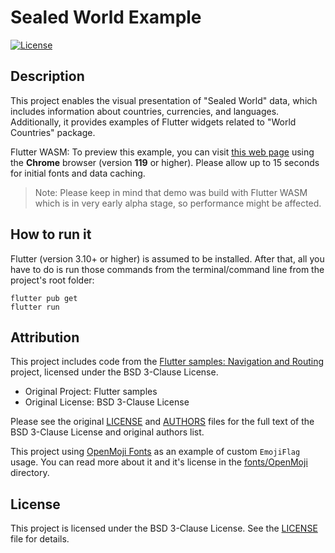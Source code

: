# Sealed World Example

[![License](https://img.shields.io/badge/License-BSD%203--Clause-blue.svg)](LICENSE)

## Description

This project enables the visual presentation of "Sealed World" data, which includes information about countries, currencies, and languages. Additionally, it provides examples of Flutter widgets related to "World Countries" package.

Flutter WASM: To preview this example, you can visit [this web page](https://tsin.is/sealed_world) using the **Chrome** browser (version **119** or higher). Please allow up to 15 seconds for initial fonts and data caching.

> Note: Please keep in mind that demo was build with Flutter WASM which is in very early alpha stage, so performance might be affected.

## How to run it

Flutter (version 3.10+ or higher) is assumed to be installed. After that, all you have to do is run those commands from the terminal/command line from the project's root folder:

```shell
flutter pub get
flutter run
```

## Attribution

This project includes code from the [Flutter samples: Navigation and Routing](https://github.com/flutter/samples/tree/main/navigation_and_routing) project, licensed under the BSD 3-Clause License.

- Original Project: Flutter samples
- Original License: BSD 3-Clause License

Please see the original [LICENSE](./lib/routing/LICENSE) and [AUTHORS](./lib/routing/AUTHORS) files for the full text of the BSD 3-Clause License and original authors list.

This project using [OpenMoji Fonts](https://github.com/hfg-gmuend/openmoji) as an example of custom `EmojiFlag` usage. You can read more about it and it's license in the [fonts/OpenMoji](./assets/fonts/OpenMoji/) directory.

## License

This project is licensed under the BSD 3-Clause License. See the [LICENSE](LICENSE) file for details.
